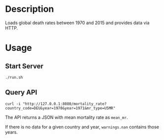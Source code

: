 # Description

Loads global death rates between 1970 and 2015 and provides data via HTTP.

# Usage

## Start Server

```
./run.sh
```

## Query API

```
curl -i "http://127.0.0.1:8080/mortality_rate?country_code=DEU&year=1970&year=1971&mr_type=U5MR"
```

The API returns a JSON with mean mortality rate as `mean_mr`.

If there is no data for a given country and year, `warnings.nan` contains those years.
